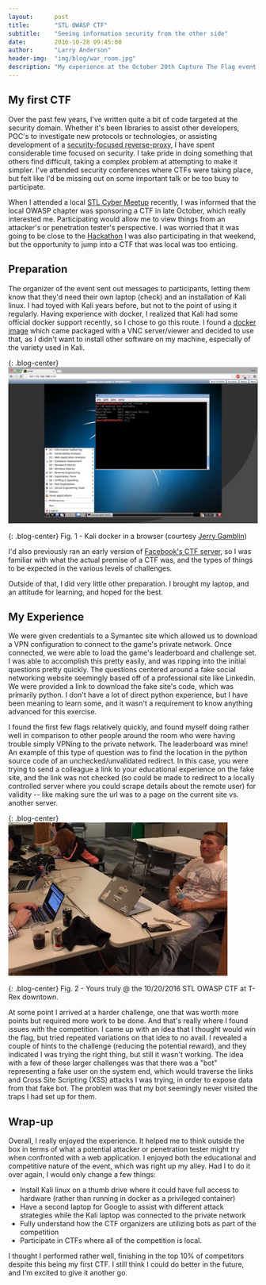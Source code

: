 ```yaml
---
layout:      post
title:       "STL OWASP CTF"
subtitle:    "Seeing information security from the other side"
date:        2016-10-28 09:45:00
author:      "Larry Anderson"
header-img:  "img/blog/war_room.jpg"
description: "My experience at the October 20th Capture The Flag event put on by the St. Louis OWASP chapter."
---
```


## My first CTF

Over the past few years, I've written quite a bit of code targeted at the security domain. Whether it's been libraries to assist other developers, POC's to investigate new protocols or technologies, or assisting development of a [security-focused reverse-proxy](https://github.com/ocelotconsulting/ocelot), I have spent considerable time focused on security. I take pride in doing something that others find difficult, taking a complex problem at attempting to make it simpler. I've attended security conferences where CTFs were taking place, but felt like I'd be missing out on some important talk or be too busy to participate.

When I attended a local [STL Cyber Meetup](https://www.meetup.com/STL-CYBER-Meetup/) recently, I was informed that the local OWASP chapter was sponsoring a CTF in late October, which really interested me. Participating would allow me to view things from an attacker's or penetration tester's perspective. I was worried that it was going to be close to the [Hackathon](https://globalhack.org/globalhack-vi/) I was also participating in that weekend, but the opportunity to jump into a CTF that was local was too enticing.

## Preparation

The organizer of the event sent out messages to participants, letting them know that they'd need their own laptop (check) and an installation of Kali linux. I had toyed with Kali years before, but not to the point of using it regularly. Having experience with docker, I realized that Kali had some official docker support recently, so I chose to go this route. I found a [docker image](https://hub.docker.com/r/jgamblin/kalibrowser-lxde/) which came packaged with a VNC server/viewer and decided to use that, as I didn't want to install other software on my machine, especially of the variety used in Kali.

{: .blog-center}
![Kali docker in browser](/assets/images/blog/2016-10-28-stl-owasp-ctf/kali-browser.png)

{: .blog-center}
Fig. 1 - Kali docker in a browser (courtesy [Jerry Gamblin](http://jerrygamblin.com/))

I'd also previously ran an early version of [Facebook's CTF server](https://github.com/facebook/fbctf), so I was familiar with what the actual premise of a CTF was, and the types of things to be expected in the various levels of challenges.

Outside of that, I did very little other preparation. I brought my laptop, and an attitude for learning, and hoped for the best.

## My Experience

We were given credentials to a Symantec site which allowed us to download a VPN configuration to connect to the game's private network. Once connected, we were able to load the game's leaderboard and challenge set. I was able to accomplish this pretty easily, and was ripping into the initial questions pretty quickly. The questions centered around a fake social networking website seemingly based off of a professional site like LinkedIn. We were provided a link to download the fake site's code, which was primarily python. I don't have a lot of direct python experience, but I have been meaning to learn some, and it wasn't a requirement to know anything advanced for this exercise.

I found the first few flags relatively quickly, and found myself doing rather well in comparison to other people around the room who were having trouble simply VPNing to the private network. The leaderboard was mine! An example of this type of question was to find the location in the python source code of an unchecked/unvalidated redirect. In this case, you were trying to send a colleague a link to your educational experience on the fake site, and the link was not checked (so could be made to redirect to a locally controlled server where you could scrape details about the remote user) for validity -- like making sure the url was to a page on the current site vs. another server.

{: .blog-center}
![Yours Truly](/assets/images/blog/2016-10-28-stl-owasp-ctf/yours_truly.jpeg)

{: .blog-center}
Fig. 2 - Yours truly @ the 10/20/2016 STL OWASP CTF at T-Rex downtown.

At some point I arrived at a harder challenge, one that was worth more points but required more work to be done. And that's really where I found issues with the competition. I came up with an idea that I thought would win the flag, but tried repeated variations on that idea to no avail. I revealed a couple of hints to the challenge (reducing the potential reward), and they indicated I was trying the right thing, but still it wasn't working. The idea with a few of these larger challenges was that there was a "bot" representing a fake user on the system end, which would traverse the links and Cross Site Scripting (XSS) attacks I was trying, in order to expose data from that fake bot. The problem was that my bot seemingly never visited the traps I had set up for them.

## Wrap-up

Overall, I really enjoyed the experience. It helped me to think outside the box in terms of what a potential attacker or penetration tester might try when confronted with a web application. I enjoyed both the educational and competitive nature of the event, which was right up my alley. Had I to do it over again, I would only change a few things:

* Install Kali linux on a thumb drive where it could have full access to hardware (rather than running in docker as a privileged container)
* Have a second laptop for Google to assist with different attack strategies while the Kali laptop was connected to the private network
* Fully understand how the CTF organizers are utilizing bots as part of the competition
* Participate in CTFs where all of the competition is local.  

I thought I performed rather well, finishing in the top 10% of competitors despite this being my first CTF. I still think I could do better in the future, and I'm excited to give it another go.
